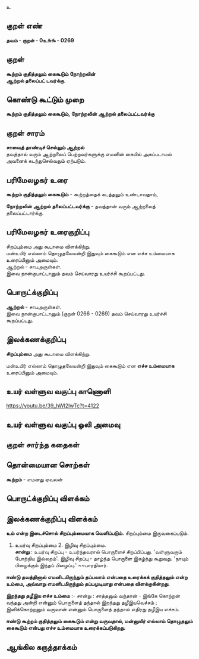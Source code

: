 உ

## குறள் எண் 

**தவம் - குறள் - 0உ௬௯ - 0269**  

## குறள் 

**கூற்றம் குதித்தலும் கைகூடும் நோற்றலின்  
ஆற்றல் தலைப்பட் டவர்க்கு.**

## கொண்டு கூட்டும் முறை

**கூற்றம் குதித்தலும் கைகூடும், நோற்றலின் ஆற்றல் தலைப்பட்டவர்க்கு**

## குறள் சாரம் 

**சாவைத் தாண்டிச் செல்லும் ஆற்றல்**  
தவத்தால் வரும் ஆற்றலைப் பெற்றவர்களுக்கு எமனின் கையில் அகப்படாமல் அவனைக் கடந்துசெல்வதும் ஏற்படும்.  

## பரிமேலழகர் உரை

**கூற்றம் குதித்தலும் கைகூடும்** - கூற்றத்தைக் கடத்தலும் உண்டாவதாம்,  

**நோற்றலின் ஆற்றல் தலைப்பட்டவர்க்கு** - தவத்தான் வரும் ஆற்றலைத் தலைப்பட்டார்க்கு.

## பரிமேலழகர் உரைகுறிப்பு   

சிறப்பும்மை அது கூடாமை விளக்கிற்று.  
மன்உயிர் எல்லாம் தொழுதலேயன்றி இதுவும் கைகூடும் என எச்ச உம்மையாக உரைப்பினும் அமையும்.  
ஆற்றல் - சாபஅருள்கள்.  
இவை நான்குபாட்டானும் தவம் செய்வாரது உயர்ச்சி கூறப்பட்டது.    

## பொருட்க்குறிப்பு 

**ஆற்றல்** - சாபஅருள்கள்.  
இவை நான்குபாட்டானும் (குறள் 0266 - 0269) தவம் செய்வாரது உயர்ச்சி கூறப்பட்டது.    

## இலக்கணக்குறிப்பு  

**சிறப்பும்மை** அது கூடாமை விளக்கிற்று.  

மன்உயிர் எல்லாம் தொழுதலேயன்றி இதுவும் கைகூடும் என **எச்ச உம்மையாக** உரைப்பினும் அமையும்.    

## உயர் வள்ளுவ வகுப்பு காணொளி

https://youtu.be/39_hWl2IwTc?t=4122

## உயர் வள்ளுவ வகுப்பு ஒலி அமைவு 

 
## குறள் சார்ந்த கதைகள் 


## தொன்மையான சொற்கள்

**கூற்றம்** - எமனது ஏவலன்   

## பொருட்க்குறிப்பு விளக்கம்


## இலக்கணக்குறிப்பு விளக்கம்

**உம் என்ற இடைச்சொல் சிறப்பும்மையாக வெளிப்படும்.** சிறப்பும்மை இருவகைப்படும்.   
1. உயர்வு சிறப்பும்மை   2. இழிவு சிறப்பும்மை.  
**சான்று** : உயர்வு சிறப்பு - உயர்ந்தவரால் பொருளைச் சிறப்பிப்பது. 'வள்ளுவரும் போற்றிய இல்லறம்'. இழிவு சிறப்பு - தாழ்ந்த பொருளை இகழ்ந்து கூறுவது. 'நாயும் பிழைக்கும் இந்தப் பிழைப்பு.' ~~பாரதியார்.  

**ஈண்டு தவத்தினால் எமனிடமிருந்தும் தப்பலாம் என்பதை உரைக்கக் குதித்தலும் என்ற  உம்மை, அவ்வாறு எமனிடமிருந்தும் தப்பமுடியாது என்பதை விளக்குகின்றது.**       

**இறந்தது தழீஇய எச்ச உம்மை** :- சான்று : சாத்தனும் வந்தான் - இங்கே கொற்றன் வந்தது அன்றி என்னும் பொருளைத் தந்தால் இறந்தது தழீஇயவெச்சம் ; இனிக்கொற்றனும் வருவான் என்னும் பொருளைத் தந்தால் எதிரது தழீஇய எச்சம்.  

**ஈண்டு கூற்றம் குதித்தலும் கைகூடும் என்று வருவதால், மன்னுயிர் எல்லாம் தொழுதலும் கைகூடும் என்பது எச்ச உம்மையாக உரைக்கப்படுகிறது.**

## ஆங்கில கருத்தாக்கம் 


